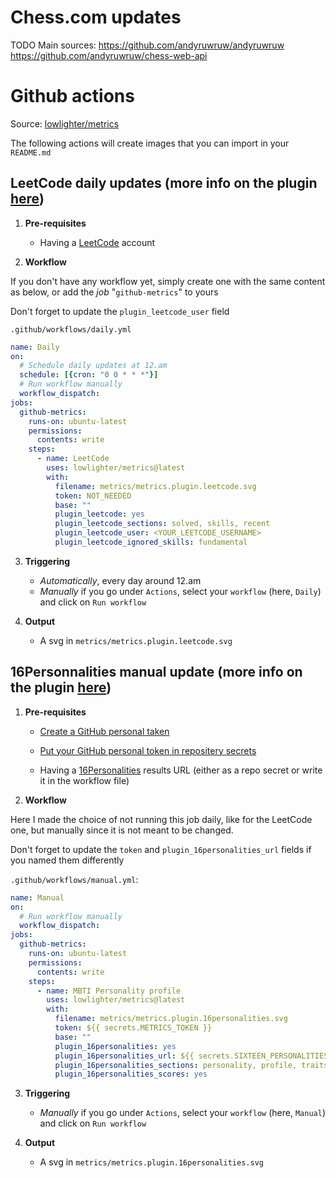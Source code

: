 # Chess.com updates

TODO
Main sources:
https://github.com/andyruwruw/andyruwruw
https://github.com/andyruwruw/chess-web-api

# Github actions

Source: [lowlighter/metrics](https://github.com/lowlighter/metrics)

The following actions will create images that you can import in your `README.md`

## LeetCode daily updates (more info on the plugin [here](https://github.com/lowlighter/metrics/blob/master/source/plugins/leetcode/README.md))

1. **Pre-requisites**

    - Having a [LeetCode](https://leetcode.com/) account

2. **Workflow**

If you don't have any workflow yet, simply create one with the same content as below, or add the *job* "`github-metrics`" to yours

Don't forget to update the `plugin_leetcode_user` field

`.github/workflows/daily.yml`
```yaml
name: Daily
on:
  # Schedule daily updates at 12.am
  schedule: [{cron: "0 0 * * *"}]
  # Run workflow manually
  workflow_dispatch:
jobs:
  github-metrics:
    runs-on: ubuntu-latest
    permissions:
      contents: write
    steps:
      - name: LeetCode
        uses: lowlighter/metrics@latest
        with:
          filename: metrics/metrics.plugin.leetcode.svg
          token: NOT_NEEDED
          base: ""
          plugin_leetcode: yes
          plugin_leetcode_sections: solved, skills, recent
          plugin_leetcode_user: <YOUR_LEETCODE_USERNAME>
          plugin_leetcode_ignored_skills: fundamental

```

3. **Triggering**

    - *Automatically*, every day around 12.am
    - *Manually* if you go under `Actions`, select your `workflow` (here, `Daily`) and click on `Run workflow`

4. **Output**

    - A svg in `metrics/metrics.plugin.leetcode.svg`

## 16Personnalities manual update (more info on the plugin [here](https://github.com/lowlighter/metrics/blob/master/source/plugins/community/16personalities/README.md))

1. **Pre-requisites**

    - [Create a GitHub personal taken](https://github.com/lowlighter/metrics/blob/master/.github/readme/partials/documentation/setup/action.md#1%EF%B8%8F-create-a-github-personal-token)

    - [Put your GitHub personal token in repositery secrets](https://github.com/lowlighter/metrics/blob/master/.github/readme/partials/documentation/setup/action.md#2%EF%B8%8F-put-your-github-personal-token-in-repository-secrets)

    - Having a [16Personalities](https://www.16personalities.com/) results URL (either as a repo secret or write it in the workflow file)

2. **Workflow**

Here I made the choice of not running this job daily, like for the LeetCode one, but manually since it is not meant to be changed.

Don't forget to update the `token` and `plugin_16personalities_url` fields if you named them differently

`.github/workflows/manual.yml`:
```yaml
name: Manual
on:
  # Run workflow manually
  workflow_dispatch:
jobs:
  github-metrics:
    runs-on: ubuntu-latest
    permissions:
      contents: write
    steps:
      - name: MBTI Personality profile
        uses: lowlighter/metrics@latest
        with:
          filename: metrics/metrics.plugin.16personalities.svg
          token: ${{ secrets.METRICS_TOKEN }}
          base: ""
          plugin_16personalities: yes
          plugin_16personalities_url: ${{ secrets.SIXTEEN_PERSONALITIES_URL }}
          plugin_16personalities_sections: personality, profile, traits
          plugin_16personalities_scores: yes
```

3. **Triggering**

    - *Manually* if you go under `Actions`, select your `workflow` (here, `Manual`) and click on `Run workflow`

4. **Output**

    - A svg in `metrics/metrics.plugin.16personalities.svg`
